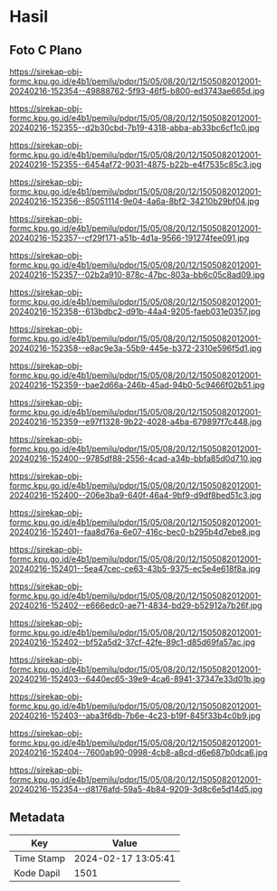 # Hasil

## Foto C Plano

https://sirekap-obj-formc.kpu.go.id/e4b1/pemilu/pdpr/15/05/08/20/12/1505082012001-20240216-152354--49888762-5f93-46f5-b800-ed3743ae665d.jpg

https://sirekap-obj-formc.kpu.go.id/e4b1/pemilu/pdpr/15/05/08/20/12/1505082012001-20240216-152355--d2b30cbd-7b19-4318-abba-ab33bc6cf1c0.jpg

https://sirekap-obj-formc.kpu.go.id/e4b1/pemilu/pdpr/15/05/08/20/12/1505082012001-20240216-152355--6454af72-9031-4875-b22b-e4f7535c85c3.jpg

https://sirekap-obj-formc.kpu.go.id/e4b1/pemilu/pdpr/15/05/08/20/12/1505082012001-20240216-152356--85051114-9e04-4a6a-8bf2-34210b29bf04.jpg

https://sirekap-obj-formc.kpu.go.id/e4b1/pemilu/pdpr/15/05/08/20/12/1505082012001-20240216-152357--cf29f171-a51b-4d1a-9566-191274fee091.jpg

https://sirekap-obj-formc.kpu.go.id/e4b1/pemilu/pdpr/15/05/08/20/12/1505082012001-20240216-152357--02b2a910-878c-47bc-803a-bb6c05c8ad09.jpg

https://sirekap-obj-formc.kpu.go.id/e4b1/pemilu/pdpr/15/05/08/20/12/1505082012001-20240216-152358--613bdbc2-d91b-44a4-9205-faeb031e0357.jpg

https://sirekap-obj-formc.kpu.go.id/e4b1/pemilu/pdpr/15/05/08/20/12/1505082012001-20240216-152358--e8ac9e3a-55b9-445e-b372-2310e596f5d1.jpg

https://sirekap-obj-formc.kpu.go.id/e4b1/pemilu/pdpr/15/05/08/20/12/1505082012001-20240216-152359--bae2d66a-246b-45ad-94b0-5c9466f02b51.jpg

https://sirekap-obj-formc.kpu.go.id/e4b1/pemilu/pdpr/15/05/08/20/12/1505082012001-20240216-152359--e97f1328-9b22-4028-a4ba-679897f7c448.jpg

https://sirekap-obj-formc.kpu.go.id/e4b1/pemilu/pdpr/15/05/08/20/12/1505082012001-20240216-152400--9785df88-2556-4cad-a34b-bbfa85d0d710.jpg

https://sirekap-obj-formc.kpu.go.id/e4b1/pemilu/pdpr/15/05/08/20/12/1505082012001-20240216-152400--206e3ba9-640f-46a4-9bf9-d9df8bed51c3.jpg

https://sirekap-obj-formc.kpu.go.id/e4b1/pemilu/pdpr/15/05/08/20/12/1505082012001-20240216-152401--faa8d76a-6e07-416c-bec0-b295b4d7ebe8.jpg

https://sirekap-obj-formc.kpu.go.id/e4b1/pemilu/pdpr/15/05/08/20/12/1505082012001-20240216-152401--5ea47cec-ce63-43b5-9375-ec5e4e618f8a.jpg

https://sirekap-obj-formc.kpu.go.id/e4b1/pemilu/pdpr/15/05/08/20/12/1505082012001-20240216-152402--e666edc0-ae71-4834-bd29-b52912a7b26f.jpg

https://sirekap-obj-formc.kpu.go.id/e4b1/pemilu/pdpr/15/05/08/20/12/1505082012001-20240216-152402--bf52a5d2-37cf-42fe-89c1-d85d69fa57ac.jpg

https://sirekap-obj-formc.kpu.go.id/e4b1/pemilu/pdpr/15/05/08/20/12/1505082012001-20240216-152403--6440ec65-39e9-4ca6-8941-37347e33d01b.jpg

https://sirekap-obj-formc.kpu.go.id/e4b1/pemilu/pdpr/15/05/08/20/12/1505082012001-20240216-152403--aba3f6db-7b6e-4c23-b19f-845f33b4c0b9.jpg

https://sirekap-obj-formc.kpu.go.id/e4b1/pemilu/pdpr/15/05/08/20/12/1505082012001-20240216-152404--7600ab90-0998-4cb8-a8cd-d6e687b0dca6.jpg

https://sirekap-obj-formc.kpu.go.id/e4b1/pemilu/pdpr/15/05/08/20/12/1505082012001-20240216-152354--d8176afd-59a5-4b84-9209-3d8c6e5d14d5.jpg


## Metadata

| Key        | Value               |
| ---------- | ------------------- |
| Time Stamp | 2024-02-17 13:05:41 |
| Kode Dapil | 1501                |




